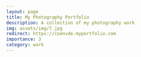 ```yaml
---
layout: page
title: My Photography Portfolio
description: A collection of my photography work
img: assets/img/7.jpg
redirect: https://coenvde.myportfolio.com
importance: 3
category: work
---
```

